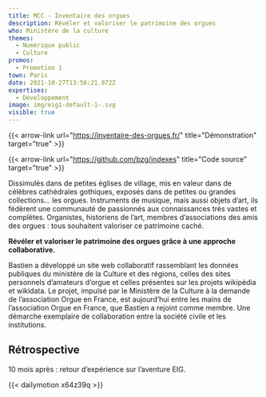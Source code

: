 ```yaml
---
title: MCC - Inventaire des orgues
description: Révéler et valoriser le patrimoine des orgues
who: Ministère de la culture
themes:
  - Numérique public
  - Culture
promos:
  - Promotion 1
town: Paris
date: 2021-10-27T13:56:21.872Z
expertises:
  - Développement
image: img/eig1-default-1-.svg
visible: true
---
```


{{< arrow-link url="https://inventaire-des-orgues.fr/" title="Démonstration" target="true" >}}

{{< arrow-link url="https://github.com/bzg/indexes" title="Code source" target="true" >}}

Dissimulés dans de petites églises de village, mis en valeur dans de célèbres cathédrales gothiques, exposés dans de petites ou grandes collections… les orgues. Instruments de musique, mais aussi objets d’art, ils fédèrent une communauté de passionnés aux connaissances très vastes et complètes. Organistes, historiens de l’art, membres d’associations des amis des orgues : tous souhaitent valoriser ce patrimoine caché.

**Révéler et valoriser le patrimoine des orgues grâce à une approche collaborative.**

Bastien a développé un site web collaboratif rassemblant les données publiques du ministère de la Culture et des régions, celles des sites personnels d’amateurs d’orgue et celles présentes sur les projets wikipédia et wikidata. Le projet, impulsé par le Ministère de la Culture à la demande de l’association Orgue en France, est aujourd’hui entre les mains de l’association Orgue en France, que Bastien a rejoint comme membre. Une démarche exemplaire de collaboration entre la société civile et les institutions.

## Rétrospective

10 mois après : retour d’expérience sur l’aventure EIG.

{{< dailymotion x64z39q >}}
